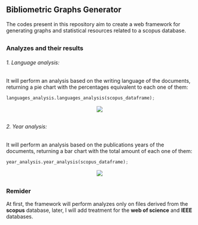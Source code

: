 ## Bibliometric Graphs Generator

The codes present in this repository aim to create a web framework for generating graphs and statistical resources related to a scopus database.

##

### Analyzes and their results

###### 1. Language analysis:
It will perform an analysis based on the writing language of the documents, returning a pie chart with the percentages equivalent to each one of them:

```python
languages_analysis.languages_analysis(scopus_dataframe);
```

<p align="center">
    <img src="https://github.com/lvcasribeiro/bibliometric-study/assets/96185134/8c0bf6d6-4d38-40bf-bd49-4035628d5d05">
</p>

##

###### 2. Year analysis:
It will perform an analysis based on the publications years of the documents, returning a bar chart with the total amount of each one of them:

```python
year_analysis.year_analysis(scopus_dataframe);
```

<p align="center">
    <img src="https://github.com/lvcasribeiro/bibliometric-study/assets/96185134/12329fd3-dbc5-43cf-8158-cbdd5e6dcf96">
</p>

##

### Remider

At first, the framework will perform analyzes only on files derived from the **scopus** database, later, I will add treatment for the **web of science** and **IEEE** databases.